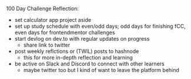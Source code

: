 100 Day Challenge Reflection:
- set calculator app project aside
- set up study schedule with even/odd days; odd days for finishing fCC, even days for frontendmentor challenges
- start devlog on dev.to with regular updates on progress
  - share link to twitter
- post weekly reflctions or (TWIL) posts to hashnode
  - this for more in-depth reflection and learning
- be active on Slack and Discord to connect with other learners
  - maybe twitter too but I kind of want to leave the platform behind

